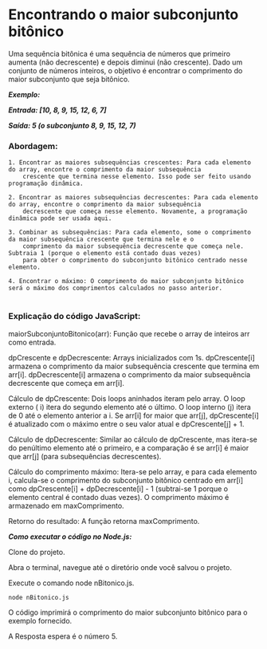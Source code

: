 # Encontrando o maior subconjunto bitônico


<p>Uma sequência bitônica é uma sequência de números que primeiro aumenta (não decrescente) e depois diminui (não crescente). 
Dado um conjunto de números inteiros, o objetivo é encontrar o comprimento do maior subconjunto que seja bitônico.
</p>

***Exemplo:***

***Entrada: [10, 8, 9, 15, 12, 6, 7]***

***Saída: 5 (o subconjunto 8, 9, 15, 12, 7)***

### Abordagem:

    1. Encontrar as maiores subsequências crescentes: Para cada elemento do array, encontre o comprimento da maior subsequência 
        crescente que termina nesse elemento. Isso pode ser feito usando programação dinâmica.

    2. Encontrar as maiores subsequências decrescentes: Para cada elemento do array, encontre o comprimento da maior subsequência 
        decrescente que começa nesse elemento. Novamente, a programação dinâmica pode ser usada aqui.

    3. Combinar as subsequências: Para cada elemento, some o comprimento da maior subsequência crescente que termina nele e o 
        comprimento da maior subsequência decrescente que começa nele. Subtraia 1 (porque o elemento está contado duas vezes)
        para obter o comprimento do subconjunto bitônico centrado nesse elemento.

    4. Encontrar o máximo: O comprimento do maior subconjunto bitônico será o máximo dos comprimentos calculados no passo anterior.

#

### Explicação do código JavaScript:


maiorSubconjuntoBitonico(arr): Função que recebe o array de inteiros arr como entrada.

dpCrescente e dpDecrescente: Arrays inicializados com 1s. dpCrescente[i] armazena o comprimento da maior subsequência crescente que termina em arr[i]. dpDecrescente[i] armazena o comprimento da maior subsequência decrescente que começa em arr[i].

Cálculo de dpCrescente: Dois loops aninhados iteram pelo array. O loop externo ( i) itera do segundo elemento até o último. O loop interno (j) itera de 0 até o elemento anterior a i. Se arr[i] for maior que arr[j],  dpCrescente[i] é atualizado com o máximo entre o seu valor atual e dpCrescente[j] + 1.

Cálculo de dpDecrescente: Similar ao cálculo de dpCrescente, mas itera-se do penúltimo elemento até o primeiro, e a comparação é se arr[i] é maior que arr[j] (para subsequências decrescentes).

Cálculo do comprimento máximo: Itera-se pelo array, e para cada elemento i, calcula-se o comprimento do subconjunto bitônico centrado em arr[i] como dpCrescente[i] + dpDecrescente[i] - 1 (subtrai-se 1 porque o elemento central é contado duas vezes). O comprimento máximo é armazenado em maxComprimento.

Retorno do resultado: A função retorna maxComprimento.


***Como executar o código no Node.js:***

Clone do projeto.

Abra o terminal, navegue até o diretório onde você salvou o projeto.

Execute o comando node nBitonico.js.

```node
node nBitonico.js
```
O código imprimirá o comprimento do maior subconjunto bitônico para o exemplo fornecido.


A Resposta espera é o número 5.

